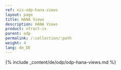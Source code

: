 ```yaml
---
ref: xis-odp-hana-views
layout: page
title: HANA Views
description: HANA Views
product: xtract-is
parent: odp
permalink: /:collection/:path
weight: 4
lang: de_DE
---
```


{% include _content/de/odp/odp-hana-views.md %} 
